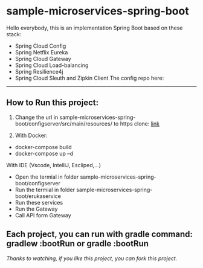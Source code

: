 # sample-microservices-spring-boot

Hello everybody, this is an implementation Spring Boot based on these stack:
  * Spring Cloud Config
  * Spring Netflix Eureka
  * Spring Cloud Gateway
  * Spring Cloud Load-balancing
  * Spring Resilience4j
  * Spring Cloud Sleuth and Zipkin Client
The config repo here: 
---
## How to Run this project:

  1. Change the url in sample-microservices-spring-boot/configserver/src/main/resources/ to https clone:
[link](https://github.com/lenguyenkhoi21/configserver-file.git)

  2. With Docker: 
  * docker-compose build
  * docker-compose up –d
  
   With IDE (Vscode, IntelliJ, Escliped,…)
  * Open the termial in folder sample-microservices-spring-boot/configserver
  * Run the termial in folder sample-microservices-spring-boot/erukaservice
  * Run these services
  * Run the Gateway
  * Call API form Gateway

  Each project, you can run with gradle command: gradlew :bootRun or gradle :bootRun
  ---
  *Thanks to watching, if you like this project, you can fork this project.*
